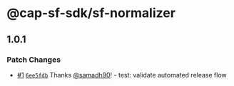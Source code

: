 # @cap-sf-sdk/sf-normalizer

## 1.0.1

### Patch Changes

- [#1](https://github.com/samadh90/cap-sf-sdk/pull/1) [`6ee5fdb`](https://github.com/samadh90/cap-sf-sdk/commit/6ee5fdbef56857d38237019c1dec3984ce974aa0) Thanks [@samadh90](https://github.com/samadh90)! - test: validate automated release flow
